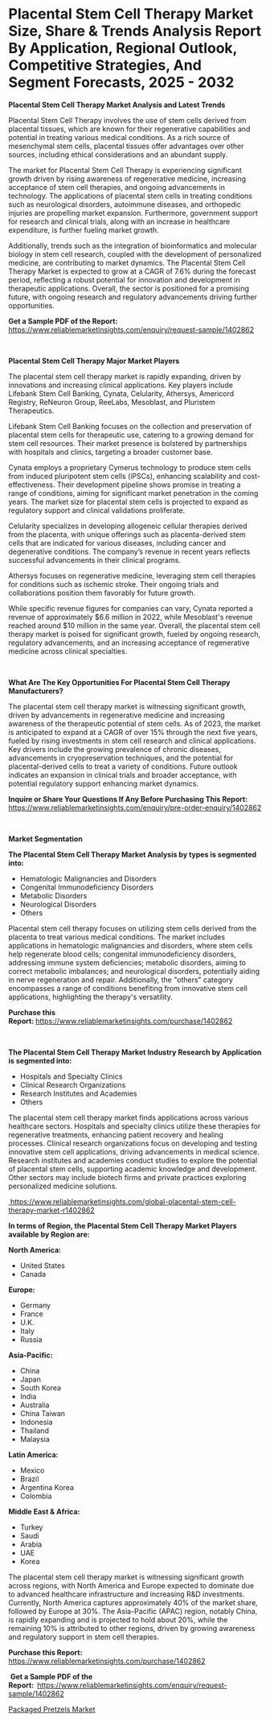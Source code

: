 <p><h1>Placental Stem Cell Therapy Market Size, Share & Trends Analysis Report By Application, Regional Outlook, Competitive Strategies, And Segment Forecasts, 2025 - 2032</h1></p><p><strong>Placental Stem Cell Therapy Market Analysis and Latest Trends</strong></p>
<p><p>Placental Stem Cell Therapy involves the use of stem cells derived from placental tissues, which are known for their regenerative capabilities and potential in treating various medical conditions. As a rich source of mesenchymal stem cells, placental tissues offer advantages over other sources, including ethical considerations and an abundant supply. </p><p>The market for Placental Stem Cell Therapy is experiencing significant growth driven by rising awareness of regenerative medicine, increasing acceptance of stem cell therapies, and ongoing advancements in technology. The applications of placental stem cells in treating conditions such as neurological disorders, autoimmune diseases, and orthopedic injuries are propelling market expansion. Furthermore, government support for research and clinical trials, along with an increase in healthcare expenditure, is further fueling market growth.</p><p>Additionally, trends such as the integration of bioinformatics and molecular biology in stem cell research, coupled with the development of personalized medicine, are contributing to market dynamics. The Placental Stem Cell Therapy Market is expected to grow at a CAGR of 7.6% during the forecast period, reflecting a robust potential for innovation and development in therapeutic applications. Overall, the sector is positioned for a promising future, with ongoing research and regulatory advancements driving further opportunities.</p></p>
<p><strong>Get a Sample PDF of the Report:&nbsp;</strong> <a href="https://www.reliablemarketinsights.com/enquiry/request-sample/1402862?utm_campaign=2012&utm_medium=2&utm_source=Github&utm_content=ia&utm_term=12012025&utm_id=placental-stem-cell-therapy">https://www.reliablemarketinsights.com/enquiry/request-sample/1402862</a></p>
<p>&nbsp;</p>
<p><strong>Placental Stem Cell Therapy Major Market Players</strong></p>
<p><p>The placental stem cell therapy market is rapidly expanding, driven by innovations and increasing clinical applications. Key players include Lifebank Stem Cell Banking, Cynata, Celularity, Athersys, Americord Registry, ReNeuron Group, ReeLabs, Mesoblast, and Pluristem Therapeutics.</p><p>Lifebank Stem Cell Banking focuses on the collection and preservation of placental stem cells for therapeutic use, catering to a growing demand for stem cell resources. Their market presence is bolstered by partnerships with hospitals and clinics, targeting a broader customer base.</p><p>Cynata employs a proprietary Cymerus technology to produce stem cells from induced pluripotent stem cells (iPSCs), enhancing scalability and cost-effectiveness. Their development pipeline shows promise in treating a range of conditions, aiming for significant market penetration in the coming years. The market size for placental stem cells is projected to expand as regulatory support and clinical validations proliferate.</p><p>Celularity specializes in developing allogeneic cellular therapies derived from the placenta, with unique offerings such as placenta-derived stem cells that are indicated for various diseases, including cancer and degenerative conditions. The company’s revenue in recent years reflects successful advancements in their clinical programs.</p><p>Athersys focuses on regenerative medicine, leveraging stem cell therapies for conditions such as ischemic stroke. Their ongoing trials and collaborations position them favorably for future growth.</p><p>While specific revenue figures for companies can vary, Cynata reported a revenue of approximately $6.6 million in 2022, while Mesoblast's revenue reached around $10 million in the same year. Overall, the placental stem cell therapy market is poised for significant growth, fueled by ongoing research, regulatory advancements, and an increasing acceptance of regenerative medicine across clinical specialties.</p></p>
<p>&nbsp;</p>
<p><strong>What Are The Key Opportunities For Placental Stem Cell Therapy Manufacturers?</strong></p>
<p><p>The placental stem cell therapy market is witnessing significant growth, driven by advancements in regenerative medicine and increasing awareness of the therapeutic potential of stem cells. As of 2023, the market is anticipated to expand at a CAGR of over 15% through the next five years, fueled by rising investments in stem cell research and clinical applications. Key drivers include the growing prevalence of chronic diseases, advancements in cryopreservation techniques, and the potential for placental-derived cells to treat a variety of conditions. Future outlook indicates an expansion in clinical trials and broader acceptance, with potential regulatory support enhancing market dynamics.</p></p>
<p><strong>Inquire or Share Your Questions If Any Before Purchasing This Report:</strong> <a href="https://www.reliablemarketinsights.com/enquiry/pre-order-enquiry/1402862?utm_campaign=2012&utm_medium=2&utm_source=Github&utm_content=ia&utm_term=12012025&utm_id=placental-stem-cell-therapy">https://www.reliablemarketinsights.com/enquiry/pre-order-enquiry/1402862</a></p>
<p>&nbsp;</p>
<p><strong>Market Segmentation</strong></p>
<p><strong>The Placental Stem Cell Therapy Market Analysis by types is segmented into:</strong></p>
<p><ul><li>Hematologic Malignancies and Disorders</li><li>Congenital Immunodeficiency Disorders</li><li>Metabolic Disorders</li><li>Neurological Disorders</li><li>Others</li></ul></p>
<p><p>Placental stem cell therapy focuses on utilizing stem cells derived from the placenta to treat various medical conditions. The market includes applications in hematologic malignancies and disorders, where stem cells help regenerate blood cells; congenital immunodeficiency disorders, addressing immune system deficiencies; metabolic disorders, aiming to correct metabolic imbalances; and neurological disorders, potentially aiding in nerve regeneration and repair. Additionally, the "others" category encompasses a range of conditions benefiting from innovative stem cell applications, highlighting the therapy's versatility.</p></p>
<p><strong>Purchase this Report:&nbsp;</strong><a href="https://www.reliablemarketinsights.com/purchase/1402862?utm_campaign=2012&utm_medium=2&utm_source=Github&utm_content=ia&utm_term=12012025&utm_id=placental-stem-cell-therapy">https://www.reliablemarketinsights.com/purchase/1402862</a></p>
<p>&nbsp;</p>
<p><strong>The Placental Stem Cell Therapy Market Industry Research by Application is segmented into:</strong></p>
<p><ul><li>Hospitals and Specialty Clinics</li><li>Clinical Research Organizations</li><li>Research Institutes and Academies</li><li>Others</li></ul></p>
<p><p>The placental stem cell therapy market finds applications across various healthcare sectors. Hospitals and specialty clinics utilize these therapies for regenerative treatments, enhancing patient recovery and healing processes. Clinical research organizations focus on developing and testing innovative stem cell applications, driving advancements in medical science. Research institutes and academies conduct studies to explore the potential of placental stem cells, supporting academic knowledge and development. Other sectors may include biotech firms and private practices exploring personalized medicine solutions.</p></p>
<p><a href="https://www.reliablemarketinsights.com/global-placental-stem-cell-therapy-market-r1402862?utm_campaign=2012&utm_medium=2&utm_source=Github&utm_content=ia&utm_term=12012025&utm_id=placental-stem-cell-therapy">&nbsp;https://www.reliablemarketinsights.com/global-placental-stem-cell-therapy-market-r1402862</a></p>
<p><strong>In terms of Region, the Placental Stem Cell Therapy Market Players available by Region are:</strong></p>
<p>
    <p> <strong> North America: </strong>
        <ul>
            <li>United States</li>
            <li>Canada</li>
        </ul>
        </p> 
    <p> <strong> Europe: </strong>
        <ul>
            <li>Germany</li>
            <li>France</li>
            <li>U.K.</li>
            <li>Italy</li>
            <li>Russia</li>
        </ul>
        </p> 
    <p> <strong> Asia-Pacific: </strong>
        <ul>
            <li>China</li>
            <li>Japan</li>
            <li>South Korea</li>
            <li>India</li>
            <li>Australia</li>
            <li>China Taiwan</li>
            <li>Indonesia</li>
            <li>Thailand</li>
            <li>Malaysia</li>
        </ul>
        </p> 
    <p> <strong> Latin America: </strong>
        <ul>
            <li>Mexico</li>
            <li>Brazil</li>
            <li>Argentina Korea</li>
            <li>Colombia</li>
        </ul>
        </p> 
    <p> <strong> Middle East & Africa: </strong>
        <ul>
            <li>Turkey</li>
            <li>Saudi</li>
            <li>Arabia</li>
            <li>UAE</li>
            <li>Korea</li>
        </ul>
    </p>
    </p>
<p><p>The placental stem cell therapy market is witnessing significant growth across regions, with North America and Europe expected to dominate due to advanced healthcare infrastructure and increasing R&D investments. Currently, North America captures approximately 40% of the market share, followed by Europe at 30%. The Asia-Pacific (APAC) region, notably China, is rapidly expanding and is projected to hold about 20%, while the remaining 10% is attributed to other regions, driven by growing awareness and regulatory support in stem cell therapies.</p></p>
<p><strong>Purchase this Report: </strong><a href="https://www.reliablemarketinsights.com/purchase/1402862?utm_campaign=2012&utm_medium=2&utm_source=Github&utm_content=ia&utm_term=12012025&utm_id=placental-stem-cell-therapy">https://www.reliablemarketinsights.com/purchase/1402862</a></p>
<p>&nbsp;<strong>Get a Sample PDF of the Report:&nbsp;&nbsp;</strong><a href="https://www.reliablemarketinsights.com/enquiry/request-sample/1402862?utm_campaign=2012&utm_medium=2&utm_source=Github&utm_content=ia&utm_term=12012025&utm_id=placental-stem-cell-therapy">https://www.reliablemarketinsights.com/enquiry/request-sample/1402862</a></p>
<p><strong></strong></p>
<p><p><a href="https://github.com/JakirUddin511/Market-Research-Report-List-1/blob/main/packaged-pretzels-market.md?utm_campaign=2012&utm_medium=2&utm_source=Github&utm_content=ia&utm_term=12012025&utm_id=placental-stem-cell-therapy">Packaged Pretzels Market</a></p></p>